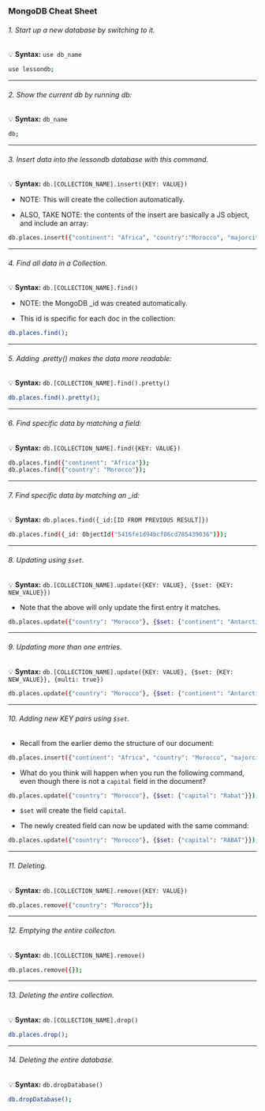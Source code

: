 ### MongoDB Cheat Sheet

###### 1. Start up a new database by switching to it.

💡 __Syntax:__ `use db_name` 

```bash
use lessondb;
```

---

###### 2. Show the current db by running db:

💡 __Syntax:__ `db_name`

```bash
db;
```

---

###### 3. Insert data into the lessondb database with this command.

💡 __Syntax:__ `db.[COLLECTION_NAME].insert({KEY: VALUE})`

* NOTE: This will create the collection automatically.

* ALSO, TAKE NOTE: the contents of the insert are basically a JS object, and include an array:

```bash
db.places.insert({"continent": "Africa", "country":"Morocco", "majorcities": ["Casablanca", "Fez", "Marrakech"]});
```

---

###### 4. Find all data in a Collection.

💡 __Syntax:__ `db.[COLLECTION_NAME].find()`

* NOTE: the MongoDB _id was created automatically.

* This id is specific for each doc in the collection:

```bash
db.places.find();
```

---

###### 5. Adding .pretty() makes the data more readable:

💡 __Syntax:__ `db.[COLLECTION_NAME].find().pretty()`

```bash
db.places.find().pretty();
```

---

###### 6. Find specific data by matching a field:

💡 __Syntax:__ `db.[COLLECTION_NAME].find({KEY: VALUE})`

```bash
db.places.find({"continent": "Africa"});
db.places.find({"country": "Morocco"});
```

---

###### 7. Find specific data by matching an _id:

💡 __Syntax:__ `db.places.find({_id:[ID FROM PREVIOUS RESULT]})`

```bash
db.places.find({_id: ObjectId("5416fe1d94bcf86cd785439036")});
```

---

###### 8. Updating using `$set`.

💡 __Syntax:__ `db.[COLLECTION_NAME].update({KEY: VALUE}, {$set: {KEY: NEW_VALUE}})`

* Note that the above will only update the first entry it matches.

```bash
db.places.update({"country": "Morocco"}, {$set: {"continent": "Antarctica"}});
```

---

###### 9. Updating more than one entries.

💡 __Syntax:__ `db.[COLLECTION_NAME].update({KEY: VALUE}, {$set: {KEY: NEW_VALUE}}, {multi: true})`

```bash
db.places.update({"country": "Morocco"}, {$set: {"continent": "Antarctica"}}, {multi: true})
```

---

###### 10. Adding new KEY pairs using `$set`.

* Recall from the earlier demo the structure of our document:

```bash
db.places.insert({"continent": "Africa", "country": "Morocco", "majorcities": ["Casablanca", "Fez", "Marrakech"]});
```

* What do you think will happen when you run the following command, even though there is not a `capital` field in the document?

```bash
db.places.update({"country": "Morocco"}, {$set: {"capital": "Rabat"}});
```

* `$set` will create the field `capital`.

* The newly created field can now be updated with the same command:

```bash
db.places.update({"country": "Morocco"}, {$set: {"capital": "RABAT"}});
```

----

###### 11. Deleting.

💡 __Syntax:__ `db.[COLLECTION_NAME].remove({KEY: VALUE})`

```bash
db.places.remove({"country": "Morocco"});
```

---

###### 12. Emptying the entire collecton.

💡 __Syntax:__ `db.[COLLECTION_NAME].remove()`


```bash
db.places.remove({});
```

---

###### 13. Deleting the entire collection.

💡 __Syntax:__ `db.[COLLECTION_NAME].drop()`

```bash
db.places.drop();
```

---

###### 14. Deleting the entire database.

💡 __Syntax:__ `db.dropDatabase()`

```bash
db.dropDatabase();
```